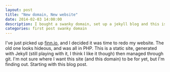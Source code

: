 ```yaml
---
layout: post
title: "New domain, New website"
date: 2014-02-03 14:00:00
description: I bought a swanky domain, set up a jekyll blog and this is the first post on it
categories: first post swanky domain
---
```


I've just picked up [finn.io](https://finn.io), and I decided it was time to redo my website. The old one looks hideous, and was all in PHP. This is a static site, generated with Jekyll (still playing with it, I think I like it though) then managed through git. I'm not sure where I want this site (and this domain) to be for yet, but I'm finding out. Starting with this blog post.

